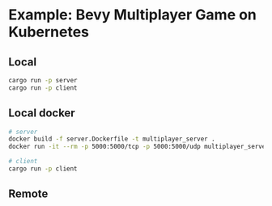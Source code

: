 # Example: Bevy Multiplayer Game on Kubernetes

## Local

```sh
cargo run -p server
cargo run -p client
```

## Local docker

```sh
# server
docker build -f server.Dockerfile -t multiplayer_server .
docker run -it --rm -p 5000:5000/tcp -p 5000:5000/udp multiplayer_server

# client
cargo run -p client
```

## Remote
